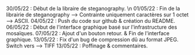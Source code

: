 30/05/22 : Début de la libraire de steganography. \n
01/05/22 : Fin de la librairie de steganography --> Contrainte uniquement caractères sur 1 octet --> ASCII.
04/05/22 : Push du code sur github & création du README.
06/05/22 : Début de l'interface graphique basé sur l'infrastructure des mosaïques.
07/05/22 : Ajout d'un bouton retour. & Fin de l'interface graphique.
13/05/22 : Fix d'un bug de compression dû au format JPEG. Switch vers --> TIFF
13/05/22 : Poffinage & commentaires.
